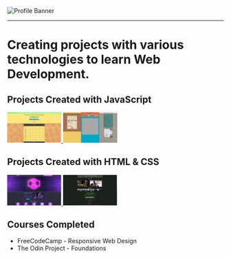  <img alt="Profile Banner" src="" />

---
# Creating projects with various technologies to learn Web Development.

## Projects Created with JavaScript
<a href="https://github.com/Deren-Web-Developement-Projects/Animal-Crossing-Creature-Data">
 <img alt="ACNH-Creatures Screenshot" width="25%" height="25%" src="https://github.com/Deren-Web-Developement-Projects/Animal-Crossing-Creature-Data/blob/fdecd24c4d40b6b9d163365ac25c05a06508f0e2/Screenshot.png" />
</a>
<a href="https://github.com/Deren-Web-Developement-Projects/Odin-Foundation-Javascript">
 <img alt="Odin Foundation Screenshot" width="25%" height="25%" src="https://github.com/Deren-Web-Developement-Projects/Odin-Foundation-Javascript/blob/701b1ae6c30367ae0d1b6c0b29fcc8b2e34762e1/Javascript/Screenshot.png" />
</a>

## Projects Created with HTML & CSS
<a href="https://github.com/Deren-Web-Developement-Projects/Odin-Landing-Page">
 <img alt="Odin Landing Screenshot" width="25%" height="25%" src="https://github.com/Deren-Web-Developement-Projects/Odin-Landing-Page/blob/76fac5eed5172f0792ed56ecaeed766f811ae01e/LandingPage.png" />
</a>
<a href="https://github.com/Deren-Web-Developement-Projects/Code-Camp-Product-Page">
 <img alt="CodeCampScreenshot" width="25%" height="25%" src="https://github.com/Deren-Web-Developement-Projects/Code-Camp-Product-Page/blob/e3ee16612ee50d17c6c36413feb4a36dd729df83/screenshot.png" />
</a>

## Courses Completed
- FreeCodeCamp - Responsive Web Design
- The Odin Project - Foundations


<!--

**Here are some ideas to get you started:**

🙋‍♀️ A short introduction - what is your organization all about?
🌈 Contribution guidelines - how can the community get involved?
👩‍💻 Useful resources - where can the community find your docs? Is there anything else the community should know?
🍿 Fun facts - what does your team eat for breakfast?
🧙 Remember, you can do mighty things with the power of [Markdown](https://docs.github.com/github/writing-on-github/getting-started-with-writing-and-formatting-on-github/basic-writing-and-formatting-syntax)
-->
